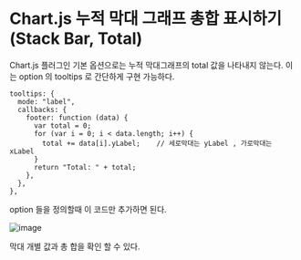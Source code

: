 # Chart.js 누적 막대 그래프 총합 표시하기 (Stack Bar, Total) 

Chart.js 플러그인 기본 옵션으로는 
누적 막대그래프의 total 값을 나타내지 않는다.
이는 option 의 tooltips 로 간단하게 구현 가능하다.

```
tooltips: {
  mode: "label",
  callbacks: {
    footer: function (data) {
      var total = 0;
      for (var i = 0; i < data.length; i++) {
        total += data[i].yLabel;    // 세로막대는 yLabel , 가로막대는 xLabel 
      }
      return "Total: " + total;
    },
  },
},
```

option 들을 정의할때 이 코드만 추가하면 된다.

![image](https://user-images.githubusercontent.com/75015063/197731216-182c7bfe-56dd-4cd5-9be2-b01e5f8d52ff.png)

막대 개별 값과 총 합을 확인 할 수 있다.
